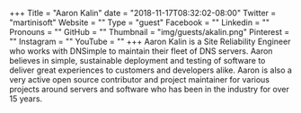 +++
Title = "Aaron Kalin"
date = "2018-11-17T08:32:02-08:00"
Twitter = "martinisoft"
Website = ""
Type = "guest"
Facebook = ""
Linkedin = ""
Pronouns = ""
GitHub = ""
Thumbnail = "img/guests/akalin.png"
Pinterest = ""
Instagram = ""
YouTube = ""
+++
Aaron Kalin is a Site Reliability Engineer who works with DNSimple to maintain their fleet of DNS servers. Aaron believes in simple, sustainable deployment and testing of software to deliver great experiences to customers and developers alike. Aaron is also a very active open source contributor and project maintainer for various projects around servers and software who has been in the industry for over 15 years.
